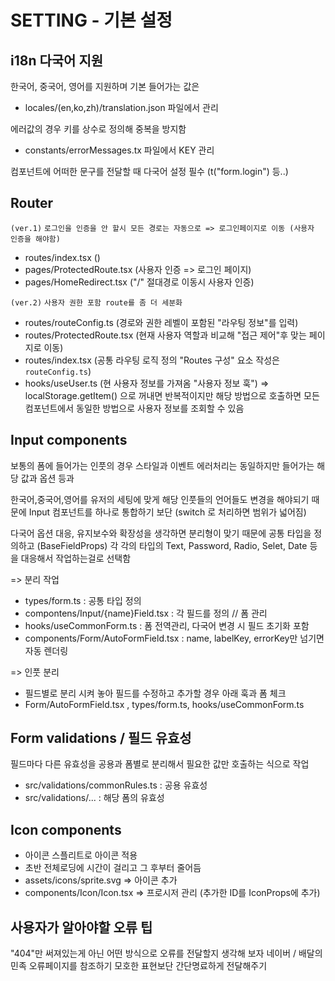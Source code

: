 <!-- # Getting Started with Create React App

This project was bootstrapped with [Create React App](https://github.com/facebook/create-react-app).

## Available Scripts

In the project directory, you can run:

### `npm start`

Runs the app in the development mode.\
Open [http://localhost:3000](http://localhost:3000) to view it in the browser.

The page will reload if you make edits.\
You will also see any lint errors in the console.

### `npm test`

Launches the test runner in the interactive watch mode.\
See the section about [running tests](https://facebook.github.io/create-react-app/docs/running-tests) for more information.

### `npm run build`

Builds the app for production to the `build` folder.\
It correctly bundles React in production mode and optimizes the build for the best performance.

The build is minified and the filenames include the hashes.\
Your app is ready to be deployed!

See the section about [deployment](https://facebook.github.io/create-react-app/docs/deployment) for more information.

### `npm run eject`

**Note: this is a one-way operation. Once you `eject`, you can't go back!**

If you aren't satisfied with the build tool and configuration choices, you can `eject` at any time. This command will remove the single build dependency from your project.

Instead, it will copy all the configuration files and the transitive dependencies (webpack, Babel, ESLint, etc) right into your project so you have full control over them. All of the commands except `eject` will still work, but they will point to the copied scripts so you can tweak them. At this point you're on your own.

You don't have to ever use `eject`. The curated feature set is suitable for small and middle deployments, and you shouldn't feel obligated to use this feature. However we understand that this tool wouldn't be useful if you couldn't customize it when you are ready for it.

## Learn More

You can learn more in the [Create React App documentation](https://facebook.github.io/create-react-app/docs/getting-started).

To learn React, check out the [React documentation](https://reactjs.org/).


---------------------------------------------------------------------- -->
# SETTING - 기본 설정


## i18n 다국어 지원

한국어, 중국어, 영어를 지원하며 기본 들어가는 값은 
 - locales/(en,ko,zh)/translation.json 파일에서 관리

에러값의 경우 키를 상수로 정의해 중복을 방지함
 - constants/errorMessages.tx 파일에서 KEY 관리

컴포넌트에 어떠한 문구를 전달할 때 다국어 설정 필수 (t("form.login") 등..)

## Router
`(ver.1)`
`로그인을 인증을 안 할시 모든 경로는 자동으로 => 로그인페이지로 이동 (사용자 인증을 해야함)`

- routes/index.tsx ()
- pages/ProtectedRoute.tsx (사용자 인증 => 로그인 페이지)
- pages/HomeRedirect.tsx ("/" 절대경로 이동시 사용자 인증)

`(ver.2)`
`사용자 권한 포함 route를 좀 더 세분화`

- routes/routeConfig.ts (경로와 권한 레벨이 포함된 "라우팅 정보"를 입력)
- routes/ProtectedRoute.tsx (현재 사용자 역할과 비교해 "접근 제어"후 맞는 페이지로 이동)
- routes/index.tsx (공통 라우팅 로직 정의 "Routes 구성" 요소 작성은 `routeConfig.ts`)
- hooks/useUser.ts (현 사용자 정보를 가져옴 "사용자 정보 훅") => localStorage.getItem() 으로 꺼내면 반복적이지만 해당 방법으로 호출하면 모든 컴포넌트에서 동일한 방법으로 사용자 정보를 조회할 수 있음


## Input components

보통의 폼에 들어가는 인풋의 경우 스타일과 이벤트 에러처리는 동일하지만
들어가는 해당 값과 옵션 등과 

한국어,중국어,영어를 유저의 세팅에 맞게 해당 인풋들의 언어들도 변경을 해야되기 때문에
Input 컴포넌트를 하나로 통합하기 보단 (switch 로 처리하면 범위가 넓어짐)

다국어 옵션 대응, 유지보수와 확장성을 생각하면 분리형이 맞기 때문에
공통 타입을 정의하고 (BaseFieldProps) 각 각의 타입의 Text, Password, Radio, Selet, Date 등을 대응해서 작업하는걸로 선택함

=> 분리 작업 
 - types/form.ts : 공통 타입 정의
 - compontens/Input/{name}Field.tsx : 각 필드를 정의
 // 폼 관리
 - hooks/useCommonForm.ts : 폼 전역관리, 다국어 변경 시 필드 초기화 포함
 - components/Form/AutoFormField.tsx : name, labelKey, errorKey만 넘기면 자동 렌더링

=> 인풋 분리
 - 필드별로 분리 시켜 놓아 필드를 수정하고 추가할 경우 아래 훅과 폼 체크
 - Form/AutoFormField.tsx , types/form.ts, hooks/useCommonForm.ts 


## Form validations / 필드 유효성

필드마다 다른 유효성을 공용과 폼별로 분리해서 필요한 값만 호출하는 식으로 작업
- src/validations/commonRules.ts : 공용 유효성
- src/validations/... : 해당 폼의 유효성

## Icon components

 - 아이콘 스플리트로 아이콘 적용
 - 초반 전체로딩에 시간이 걸리고 그 후부터 줄어듬
 - assets/icons/sprite.svg => 아이콘 추가
 - components/Icon/Icon.tsx  => 프로시저 관리 (추가한 ID를 IconProps에 추가)

## 사용자가 알아야할 오류 팁

"404"만 써져있는게 아닌 어떤 방식으로 오류를 전달할지 생각해 보자
네이버 / 배달의 민족 오류페이지를 참조하기 모호한 표현보단 간단명료하게 전달해주기


